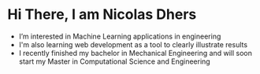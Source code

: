 <h1> Hi There, I am Nicolas Dhers </h1>


- I’m interested in Machine Learning applications in engineering
- I'm also learning web development as a tool to clearly illustrate results
- I recently finished my bachelor in Mechanical Engineering and will soon start my Master in Computational Science and Engineering



<!---
Introductory file
--->
